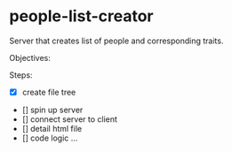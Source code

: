 # people-list-creator
Server that creates list of people and corresponding traits.

Objectives:


Steps:
- [x] create file tree
- [] spin up server
- [] connect server to client
- [] detail html file
- [] code logic ...
